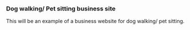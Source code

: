 ### Dog walking/ Pet sitting business site

This will be an example of a business website for dog walking/ pet sitting.